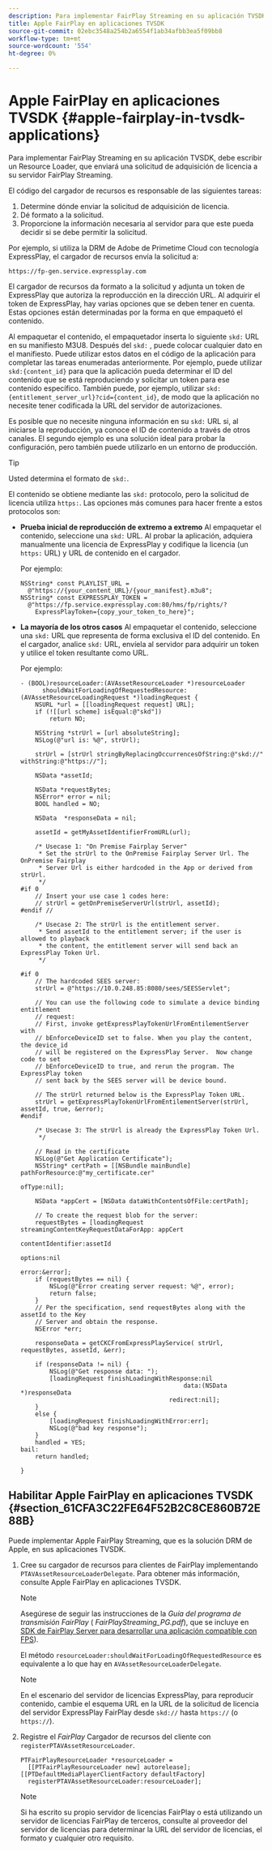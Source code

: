 ```yaml
---
description: Para implementar FairPlay Streaming en su aplicación TVSDK, debe escribir un Resource Loader, que enviará una solicitud de adquisición de licencia a su servidor FairPlay Streaming.
title: Apple FairPlay en aplicaciones TVSDK
source-git-commit: 02ebc3548a254b2a6554f1ab34afbb3ea5f09bb8
workflow-type: tm+mt
source-wordcount: '554'
ht-degree: 0%

---
```


# Apple FairPlay en aplicaciones TVSDK {#apple-fairplay-in-tvsdk-applications}

Para implementar FairPlay Streaming en su aplicación TVSDK, debe escribir un Resource Loader, que enviará una solicitud de adquisición de licencia a su servidor FairPlay Streaming.

El código del cargador de recursos es responsable de las siguientes tareas:

1. Determine dónde enviar la solicitud de adquisición de licencia.
1. Dé formato a la solicitud.
1. Proporcione la información necesaria al servidor para que este pueda decidir si se debe permitir la solicitud.

Por ejemplo, si utiliza la DRM de Adobe de Primetime Cloud con tecnología ExpressPlay, el cargador de recursos envía la solicitud a:

```
https://fp-gen.service.expressplay.com
```

El cargador de recursos da formato a la solicitud y adjunta un token de ExpressPlay que autoriza la reproducción en la dirección URL. Al adquirir el token de ExpressPlay, hay varias opciones que se deben tener en cuenta. Estas opciones están determinadas por la forma en que empaquetó el contenido.

Al empaquetar el contenido, el empaquetador inserta lo siguiente `skd:` URL en su manifiesto M3U8. Después del `skd:` , puede colocar cualquier dato en el manifiesto. Puede utilizar estos datos en el código de la aplicación para completar las tareas enumeradas anteriormente. Por ejemplo, puede utilizar `skd:{content_id}` para que la aplicación pueda determinar el ID del contenido que se está reproduciendo y solicitar un token para ese contenido específico. También puede, por ejemplo, utilizar `skd:{entitlement_server_url}?cid={content_id}`, de modo que la aplicación no necesite tener codificada la URL del servidor de autorizaciones.

Es posible que no necesite ninguna información en su `skd:` URL si, al iniciarse la reproducción, ya conoce el ID de contenido a través de otros canales. El segundo ejemplo es una solución ideal para probar la configuración, pero también puede utilizarlo en un entorno de producción.

>[!TIP]
>
>Usted determina el formato de `skd:`.

El contenido se obtiene mediante las `skd:` protocolo, pero la solicitud de licencia utiliza `https:`. Las opciones más comunes para hacer frente a estos protocolos son:

* **Prueba inicial de reproducción de extremo a extremo** Al empaquetar el contenido, seleccione una `skd:` URL. Al probar la aplicación, adquiera manualmente una licencia de ExpressPlay y codifique la licencia (un `https:` URL) y URL de contenido en el cargador.

  Por ejemplo:

  ```
  NSString* const PLAYLIST_URL =  
    @"https://{your_content_URL}/{your_manifest}.m3u8"; 
  NSString* const EXPRESSPLAY_TOKEN =  
    @"https://fp.service.expressplay.com:80/hms/fp/rights/? 
      ExpressPlayToken={copy_your_token_to_here}";
  ```

* **La mayoría de los otros casos** Al empaquetar el contenido, seleccione una `skd:` URL que representa de forma exclusiva el ID del contenido. En el cargador, analice `skd:` URL, envíela al servidor para adquirir un token y utilice el token resultante como URL.

  Por ejemplo:

  ```
  - (BOOL)resourceLoader:(AVAssetResourceLoader *)resourceLoader  
        shouldWaitForLoadingOfRequestedResource:(AVAssetResourceLoadingRequest *)loadingRequest { 
      NSURL *url = [[loadingRequest request] URL]; 
      if (![[url scheme] isEqual:@"skd"]) 
          return NO; 
  
      NSString *strUrl = [url absoluteString]; 
      NSLog(@"url is: %@", strUrl); 
  
      strUrl = [strUrl stringByReplacingOccurrencesOfString:@"skd://" withString:@"https://"]; 
  
      NSData *assetId; 
  
      NSData *requestBytes; 
      NSError* error = nil; 
      BOOL handled = NO; 
  
      NSData  *responseData = nil; 
  
      assetId = getMyAssetIdentifierFromURL(url); 
  
      /* Usecase 1: "On Premise Fairplay Server" 
       * Set the strUrl to the OnPremise Fairplay Server Url. The OnPremise Fairplay  
       * Server Url is either hardcoded in the App or derived from strUrl. 
       */ 
  #if 0  
      // Insert your use case 1 codes here: 
      // strUrl = getOnPremiseServerUrl(strUrl, assetId); 
  #endif // 
  
      /* Usecase 2: The strUrl is the entitlement server. 
       * Send assetId to the entitlement server; if the user is allowed to playback  
       * the content, the entitlement server will send back an ExpressPlay Token Url. 
       */ 
  
  #if 0 
      // The hardcoded SEES server: 
      strUrl = @"https://10.0.248.85:8080/sees/SEESServlet"; 
  
      // You can use the following code to simulate a device binding entitlement  
      // request:  
      // First, invoke getExpressPlayTokenUrlFromEntilementServer with  
      // bEnforceDeviceID set to false. When you play the content, the device_id  
      // will be registered on the ExpressPlay Server.  Now change code to set  
      // bEnforceDeviceID to true, and rerun the program. The ExpressPlay token  
      // sent back by the SEES server will be device bound. 
  
      // The strUrl returned below is the ExpressPlay Token URL. 
      strUrl = getExpressPlayTokenUrlFromEntilementServer(strUrl, assetId, true, &error); 
  #endif 
  
      /* Usecase 3: The strUrl is already the ExpressPlay Token Url. 
       */ 
  
      // Read in the certificate 
      NSLog(@"Get Application Certificate"); 
      NSString* certPath = [[NSBundle mainBundle] pathForResource:@"my_certificate.cer"  
                                                           ofType:nil]; 
  
      NSData *appCert = [NSData dataWithContentsOfFile:certPath]; 
  
      // To create the request blob for the server: 
      requestBytes = [loadingRequest streamingContentKeyRequestDataForApp: appCert 
                                                        contentIdentifier:assetId  
                                                                  options:nil  
                                                                    error:&error]; 
      if (requestBytes == nil) { 
          NSLog(@"Error creating server request: %@", error); 
          return false; 
      } 
      // Per the specification, send requestBytes along with the assetId to the Key 
      // Server and obtain the response. 
      NSError *err; 
  
      responseData = getCKCFromExpressPlayService( strUrl, requestBytes, assetId, &err); 
  
      if (responseData != nil) { 
          NSLog(@"Get response data: "); 
          [loadingRequest finishLoadingWithResponse:nil  
                                               data:(NSData *)responseData 
                                           redirect:nil]; 
      } 
      else { 
          [loadingRequest finishLoadingWithError:err]; 
          NSLog(@"bad key response"); 
      } 
      handled = YES; 
  bail: 
      return handled; 
  
  }
  ```

## Habilitar Apple FairPlay en aplicaciones TVSDK {#section_61CFA3C22FE64F52B2C8CE860B72E88B}

Puede implementar Apple FairPlay Streaming, que es la solución DRM de Apple, en sus aplicaciones TVSDK.

1. Cree su cargador de recursos para clientes de FairPlay implementando `PTAVAssetResourceLoaderDelegate`. Para obtener más información, consulte Apple FairPlay en aplicaciones TVSDK.

   >[!NOTE]
   >
   >Asegúrese de seguir las instrucciones de la *Guía del programa de transmisión FairPlay* ( *FairPlayStreaming_PG.pdf*), que se incluye en [SDK de FairPlay Server para desarrollar una aplicación compatible con FPS](https://developer.apple.com/services-account/download?path=/Developer_Tools/FairPlay_Streaming_SDK/FairPlay_Streaming_Server_SDK.zip)).

   El método `resourceLoader:shouldWaitForLoadingOfRequestedResource` es equivalente a lo que hay en `AVAssetResourceLoaderDelegate`.

   >[!NOTE]
   >
   >En el escenario del servidor de licencias ExpressPlay, para reproducir contenido, cambie el esquema URL en la URL de la solicitud de licencia del servidor ExpressPlay FairPlay desde `skd://` hasta `https://` (o `https://`).

1. Registre el *FairPlay* Cargador de recursos del cliente con `registerPTAVAssetResourceLoader`.

   ```
   PTFairPlayResourceLoader *resourceLoader =  
     [[PTFairPlayResourceLoader new] autorelease];  
   [[PTDefaultMediaPlayerClientFactory defaultFactory]  
     registerPTAVAssetResourceLoader:resourceLoader];
   ```

   >[!NOTE]
   >
   >Si ha escrito su propio servidor de licencias FairPlay o está utilizando un servidor de licencias FairPlay de terceros, consulte al proveedor del servidor de licencias para determinar la URL del servidor de licencias, el formato y cualquier otro requisito.
